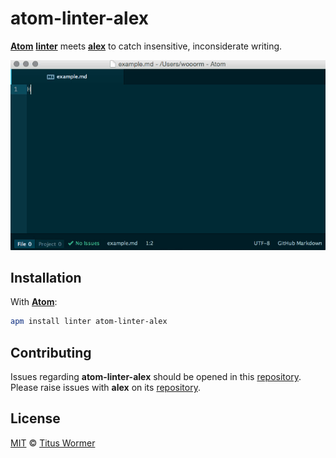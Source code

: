 # atom-linter-alex

[**Atom**](https://atom.io) [**linter**](https://github.com/AtomLinter/Linter)
meets [**alex**](https://github.com/wooorm/alex) to catch insensitive,
inconsiderate writing.

![screen-cast](./screen-cast.gif)

## Installation

With [**Atom**](https://github.com/atom/apm):

```sh
apm install linter atom-linter-alex
```

## Contributing

Issues regarding **atom-linter-alex** should be opened in this [repository](https://github.com/wooorm/atom-linter-alex/issues).
Please raise issues with **alex** on its [repository](https://github.com/wooorm/alex/issues).

## License

[MIT](LICENSE) © [Titus Wormer](http://wooorm.com)
